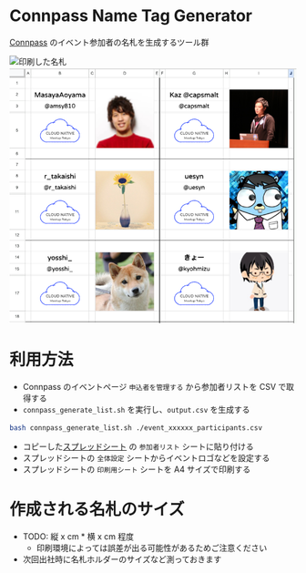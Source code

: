 # Connpass Name Tag Generator

[Connpass](https://connpass.com/) のイベント参加者の名札を生成するツール群

![印刷した名札](./img/nametag-actual.png)
![生成される名札](./img/nametag-print.png)

# 利用方法

+ Connpass のイベントページ `申込者を管理する` から参加者リストを CSV で取得する
+ `connpass_generate_list.sh` を実行し、`output.csv` を生成する

```bash
bash connpass_generate_list.sh ./event_xxxxxx_participants.csv
```

+ コピーした[スプレッドシート](https://docs.google.com/spreadsheets/d/1H97mKk4GdKG1QfOXUmTIP38sGZ7rmC7n4twQ2T__OEM/edit#gid=267768504) の `参加者リスト` シートに貼り付ける
+ スプレッドシートの `全体設定` シートからイベントロゴなどを設定する
+ スプレッドシートの `印刷用シート` シートを A4 サイズで印刷する

# 作成される名札のサイズ

* TODO: 縦 x cm * 横 x cm 程度
  * 印刷環境によっては誤差が出る可能性があるためご注意ください
* 次回出社時に名札ホルダーのサイズなど測っておきます
